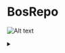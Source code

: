 # BosRepo

![Alt text](https://g.gravizo.com/source/custom_mark_bos?)
<details>
<summary></summary>

@startuml;

participant "Bridge" as A;
participant "Motionplanner" as B;
participant "ObstDetect" as C;

User -> A: INIT - req:global_costmap;
activate A;
A -> C: process_global_costmap/req: global_costmap;
activate C;
C -> A: resp: basic shapes room, static obstacles;
A -> B: room, static obstacles;
activate B;
deactivate B;
A -> User: Resp: None
Deactivate A

@enduml

</details>
